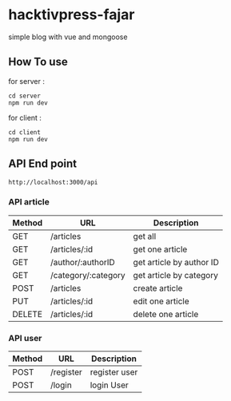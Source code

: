 # hacktivpress-fajar
simple blog with vue and mongoose

## How To use

for server :

```
cd server
npm run dev
```

for client :
```
cd client
npm run dev
```

## API End point

```
http://localhost:3000/api
```

### API article

Method | URL | Description |
------------ | ------------- | -------------- |
GET | /articles | get all
GET | /articles/:id | get one article
GET | /author/:authorID | get article by author ID
GET | /category/:category | get article by category
POST | /articles | create article
PUT | /articles/:id | edit one article
DELETE | /articles/:id | delete one article

### API user

Method | URL | Description |
------------ | ------------- | -------------- |
POST | /register | register user
POST | /login | login User
